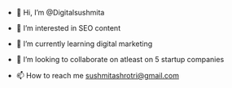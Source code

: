 - 👋 Hi, I’m @Digitalsushmita
- 👀 I’m interested in SEO content 
- 🌱 I’m currently learning digital marketing 
- 💞️ I’m looking to collaborate on atleast on 5 startup companies

- 📫 How to reach me sushmitashrotri@gmail.com 

<!---
Digitalsushmita/Digitalsushmita is a ✨ special ✨ repository because its `README.md` (this file) appears on your GitHub profile.
You can click the Preview link to take a look at your changes.
--->
